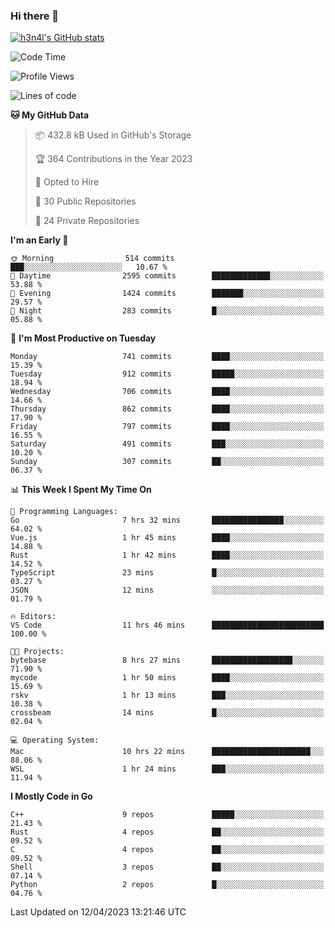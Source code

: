 ### Hi there 👋

[![h3n4l's GitHub stats](https://github-readme-stats.vercel.app/api?username=h3n4l&count_private=true&show_icons=true&theme=radical)](https://github.com/h3n4l/github-readme-stats)

<!--START_SECTION:waka-->
![Code Time](http://img.shields.io/badge/Code%20Time-1%2C120%20hrs%2034%20mins-blue)

![Profile Views](http://img.shields.io/badge/Profile%20Views-1-blue)

![Lines of code](https://img.shields.io/badge/From%20Hello%20World%20I%27ve%20Written-2.7%20million%20lines%20of%20code-blue)

**🐱 My GitHub Data** 

> 📦 432.8 kB Used in GitHub's Storage 
 > 
> 🏆 364 Contributions in the Year 2023
 > 
> 💼 Opted to Hire
 > 
> 📜 30 Public Repositories 
 > 
> 🔑 24 Private Repositories 
 > 
**I'm an Early 🐤** 

```text
🌞 Morning                514 commits         ███░░░░░░░░░░░░░░░░░░░░░░   10.67 % 
🌆 Daytime                2595 commits        █████████████░░░░░░░░░░░░   53.88 % 
🌃 Evening                1424 commits        ███████░░░░░░░░░░░░░░░░░░   29.57 % 
🌙 Night                  283 commits         █░░░░░░░░░░░░░░░░░░░░░░░░   05.88 % 
```
📅 **I'm Most Productive on Tuesday** 

```text
Monday                   741 commits         ████░░░░░░░░░░░░░░░░░░░░░   15.39 % 
Tuesday                  912 commits         █████░░░░░░░░░░░░░░░░░░░░   18.94 % 
Wednesday                706 commits         ████░░░░░░░░░░░░░░░░░░░░░   14.66 % 
Thursday                 862 commits         ████░░░░░░░░░░░░░░░░░░░░░   17.90 % 
Friday                   797 commits         ████░░░░░░░░░░░░░░░░░░░░░   16.55 % 
Saturday                 491 commits         ███░░░░░░░░░░░░░░░░░░░░░░   10.20 % 
Sunday                   307 commits         ██░░░░░░░░░░░░░░░░░░░░░░░   06.37 % 
```


📊 **This Week I Spent My Time On** 

```text
💬 Programming Languages: 
Go                       7 hrs 32 mins       ████████████████░░░░░░░░░   64.02 % 
Vue.js                   1 hr 45 mins        ████░░░░░░░░░░░░░░░░░░░░░   14.88 % 
Rust                     1 hr 42 mins        ████░░░░░░░░░░░░░░░░░░░░░   14.52 % 
TypeScript               23 mins             █░░░░░░░░░░░░░░░░░░░░░░░░   03.27 % 
JSON                     12 mins             ░░░░░░░░░░░░░░░░░░░░░░░░░   01.79 % 

🔥 Editors: 
VS Code                  11 hrs 46 mins      █████████████████████████   100.00 % 

🐱‍💻 Projects: 
bytebase                 8 hrs 27 mins       ██████████████████░░░░░░░   71.90 % 
mycode                   1 hr 50 mins        ████░░░░░░░░░░░░░░░░░░░░░   15.69 % 
rskv                     1 hr 13 mins        ███░░░░░░░░░░░░░░░░░░░░░░   10.38 % 
crossbeam                14 mins             █░░░░░░░░░░░░░░░░░░░░░░░░   02.04 % 

💻 Operating System: 
Mac                      10 hrs 22 mins      ██████████████████████░░░   88.06 % 
WSL                      1 hr 24 mins        ███░░░░░░░░░░░░░░░░░░░░░░   11.94 % 
```

**I Mostly Code in Go** 

```text
C++                      9 repos             █████░░░░░░░░░░░░░░░░░░░░   21.43 % 
Rust                     4 repos             ██░░░░░░░░░░░░░░░░░░░░░░░   09.52 % 
C                        4 repos             ██░░░░░░░░░░░░░░░░░░░░░░░   09.52 % 
Shell                    3 repos             ██░░░░░░░░░░░░░░░░░░░░░░░   07.14 % 
Python                   2 repos             █░░░░░░░░░░░░░░░░░░░░░░░░   04.76 % 
```




 Last Updated on 12/04/2023 13:21:46 UTC
<!--END_SECTION:waka-->

